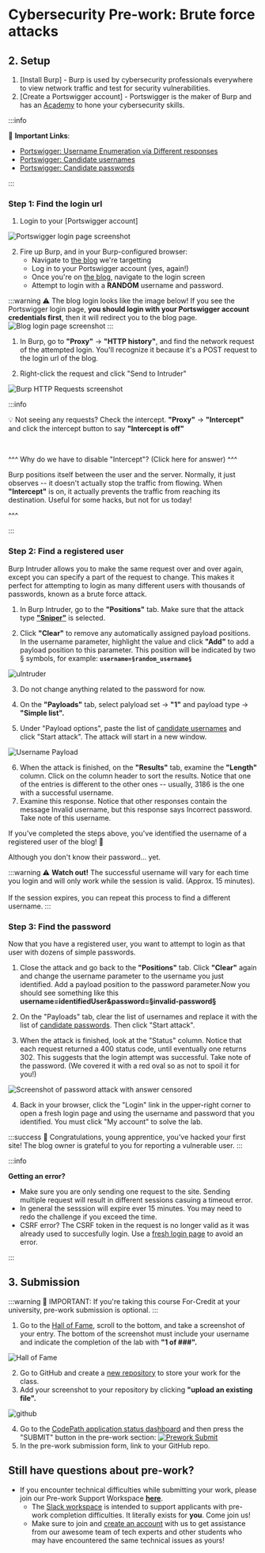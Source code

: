 # Cybersecurity Pre-work: Brute force attacks

## 2. Setup

1. [Install Burp] - Burp is used by cybersecurity professionals everywhere to view network traffic and test for security vulnerabilities.
2. [Create a Portswigger account] - Portswigger is the maker of Burp and has an [Academy](https://portswigger.net/web-security) to hone your cybersecurity skills.

:::info

🔗 **Important Links**:

- [Portswigger: Username Enumeration via Different responses](https://portswigger.net/web-security/authentication/password-based/lab-username-enumeration-via-different-responses)
- [Portswigger: Candidate usernames](https://portswigger.net/web-security/authentication/auth-lab-usernames)
- [Portswigger: Candidate passwords](https://portswigger.net/web-security/authentication/auth-lab-passwords)

:::

### Step 1: Find the login url

1. Login to your [Portswigger account]
<img src='https://imgur.com/NCuG3CI.png' title='Portswigger login page screenshot' width='' alt='Portswigger login page screenshot' />

2. Fire up Burp, and in your Burp-configured browser:
   - Navigate to [the blog](https://portswigger.net/users?returnurl=%2facademy%2flabs%2flaunch%2fbb33e208e844c60faa4fe5876260053b536745d65312212a398ef5799fad29c8%3freferrer%3d%252fweb-security%252fauthentication%252fpassword-based%252flab-username-enumeration-via-different-responses) we're targetting
   - Log in to your Portswigger account (yes, again!)
   - Once you're on [the blog](https://portswigger.net/users?returnurl=%2facademy%2flabs%2flaunch%2fbb33e208e844c60faa4fe5876260053b536745d65312212a398ef5799fad29c8%3freferrer%3d%252fweb-security%252fauthentication%252fpassword-based%252flab-username-enumeration-via-different-responses), navigate to the login screen
   - Attempt to login with a **RANDOM** username and password. 

:::warning
⚠️ The blog login looks like the image below! If you see the Portswigger login page, **you should login with your Portswigger account credentials first**, then it will redirect you to the blog page.
<img src='https://imgur.com/BhWP2tJ.png' title='Blog login page screenshot' width='' alt='Blog login page screenshot' />
:::

1. In Burp, go to **"Proxy"** -> **"HTTP history"**, and find the network request of the attempted login. You'll recognize it because it's a POST request to the login url of the blog.

2. Right-click the request and click "Send to Intruder"
<img src='https://i.imgur.com/oh8aeTT.png' title='Burp HTTP Requests screenshot' width='' alt='Burp HTTP Requests screenshot' />


:::info

💡 Not seeing any requests? Check the intercept. **"Proxy"** -> **"Intercept"** and click the intercept button to say **"Intercept is off"**

<br/>

^^^ Why do we have to disable "Intercept"? (Click here for answer) ^^^

Burp positions itself between the user and the server.  Normally, it just observes -- it doesn't actually stop the traffic from flowing.  When **"Intercept"** is on, it actually prevents the traffic from reaching its destination.  Useful for some hacks, but not for us today!

^^^

:::

### Step 2: Find a registered user

Burp Intruder allows you to make the same request over and over again, except you can specify a part of the request to change. This makes it perfect for attempting to login as many different users with thousands of passwords, known as a brute force attack.

1. In Burp Intruder, go to the **"Positions"** tab. Make sure that the attack type [**"Sniper"**](https://portswigger.net/burp/documentation/desktop/tools/intruder/positions) is selected.
   
2. Click **"Clear"** to remove any automatically assigned payload positions. In the username parameter, highlight the value and click **"Add"** to add a payload position to this parameter. This position will be indicated by two § symbols, for example: **`username=§random_username§`** 
<img src='https://i.imgur.com/CZyjonI.png' title='uIntruder' width='' alt='uIntruder' />

3. Do not change anything related to the password for now.

4. On the **"Payloads"** tab, select palyload set -> **"1"** and payload type -> **"Simple list".**

5. Under "Payload options", paste the list of [candidate usernames](https://portswigger.net/web-security/authentication/auth-lab-usernames) and click "Start attack". The attack will start in a new window.
<img src='https://i.imgur.com/vf7Zjej.png' title='Username Payload' width='' alt='Username Payload' />

6. When the attack is finished, on the **"Results"** tab, examine the **"Length"** column. Click on the column header to sort the results. Notice that one of the entries is different to the other ones -- usually, 3186 is the one with a successful username.
7. Examine this response. Notice that other responses contain the message Invalid username, but this response says Incorrect password. Take note of this username. 

If you've completed the steps above, you've identified the username of a registered user of the blog!  🎉

Although you don't know their password... yet.

:::warning
⚠️ **Watch out!**  The successful username will vary for each time you login and will only work while the session is valid. (Approx. 15 minutes).
<br/><br/>
If the session expires, you can repeat this process to find a different username.
:::

### Step 3: Find the password

Now that you have a registered user, you want to attempt to login as that user with dozens of simple passwords.

1. Close the attack and go back to the **"Positions"** tab. Click **"Clear"** again and change the username parameter to the username you just identified. Add a payload position to the password parameter.Now you should see something like this **username=identifiedUser&password=§invalid-password§**

2. On the "Payloads" tab, clear the list of usernames and replace it with the list of [candidate passwords](https://portswigger.net/web-security/authentication/auth-lab-passwords). Then click "Start attack".
 
3. When the attack is finished, look at the "Status" column. Notice that each request returned a 400 status code, until eventually one returns 302. This suggests that the login attempt was successful. Take note of the password.  (We covered it with a red oval so as not to spoil it for you!)
<img src='https://i.imgur.com/PEyiOAv.png' title='Screenshot of password attack with answer censored' width='' alt='Screenshot of password attack with answer censored' />

4. Back in your browser, click the "Login" link in the upper-right corner to open a fresh login page and using the username and password that you identified. You must click "My account" to solve the lab.

:::success
🎉 Congratulations, young apprentice, you've hacked your first site! The blog owner is grateful to you for reporting a vulnerable user.
:::

:::info

**Getting an error?**

- Make sure you are only sending one request to the site. Sending multiple request will result in different sessions casuing a timeout error.
- In general the sesssion will expire ever 15 minutes. You may need to redo the challenge if you exceed the time.
- CSRF error? The CSRF token in the request is no longer valid as it was already used to succesfully login. Use a [fresh login page](https://acae1f321e738e3a805597a6006d0077.web-security-academy.net/login) to avoid an error.

:::

## 3. Submission

:::warning 
👋 IMPORTANT: If you're taking this course For-Credit at your university, pre-work submission is optional. 
:::

1. Go to the [Hall of Fame](https://portswigger.net/web-security/hall-of-fame), scroll to the bottom, and take a screenshot of your entry. The bottom of the screenshot must include your username and indicate the completion of the lab with **"1 of ###".**
<img src='https://i.imgur.com/ZvhdrY6.png' title='Hall of Fame' width='' alt='Hall of Fame' />

2. Go to GitHub and create a [new repository](https://github.com/new) to store your work for the class.
3. Add your screenshot to your repository by clicking **"upload an existing file".**
<img src='https://i.imgur.com/w1BoOR3.png' title='github' width='' alt='github' />

4. Go to the [CodePath application status dashboard](https://apply.codepath.org/dashboard/) and then press the "SUBMIT" button in the pre-work section:
  [<img src='https://i.imgur.com/GQa79TZ.png' title='Prework Submit' width='' alt='Prework Submit' />](https://apply.codepath.org/dashboard)
5. In the pre-work submission form, link to your GitHub repo.

## Still have questions about pre-work?

* If you encounter technical difficulties while submitting your work, please join our Pre-work Support Workspace **[here](https://go.codepath.org/preworkslack)**. 
  - The [Slack workspace](https://go.codepath.org/preworkslack) is intended to support applicants with pre-work completion difficulties.  It literally exists for **you**.  Come join us!
  - Make sure to join and [create an account](https://go.codepath.org/preworkslack) with us to get assistance from our awesome team of tech experts and other students who may have encountered the same technical issues as yours!
